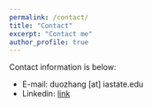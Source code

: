 ```yaml
---
permalink: /contact/
title: "Contact"
excerpt: "Contact me"
author_profile: true
---
```

Contact information is below:

* E-mail: duozhang [at] iastate.edu
* Linkedin: [link](https://www.linkedin.com/in/%E9%93%8E-%E5%BC%A0-b31344133)
